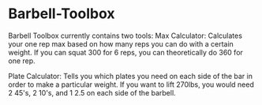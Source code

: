 Barbell-Toolbox
===============

Barbell Toolbox currently contains two tools:
Max Calculator: Calculates your one rep max based on how many reps you can do with a certain weight. If you can squat 300 for 6 reps, you can theoretically do 360 for one rep.

Plate Calculator: Tells you which plates you need on each side of the bar in order to make a particular weight. If you want to lift 270lbs, you would need 2 45's, 2 10's, and 1 2.5 on each side of the barbell.
